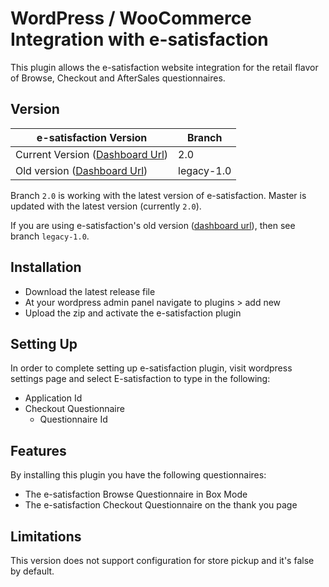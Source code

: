 # WordPress / WooCommerce Integration with e-satisfaction

This plugin allows the e-satisfaction website integration for the retail flavor
of Browse, Checkout and AfterSales questionnaires.

## Version


|e-satisfaction Version                                                   |Branch               |
|-------------------------------------------------------------------------|---------------------|
|Current Version ([Dashboard Url](https://app.e-satisfaction.com))        |2.0                  |
|Old version ([Dashboard Url](https://dashboard.e-satisfaction.com))      |legacy-1.0           |

Branch `2.0` is working with the latest version of e-satisfaction.
Master is updated with the latest version (currently `2.0`).

If you are using e-satisfaction's old version ([dashboard url](https://dashboard.e-satisfaction.com)), then see branch `legacy-1.0`.

## Installation

* Download the latest release file
* At your wordpress admin panel navigate to plugins > add new
* Upload the zip and activate the e-satisfaction plugin

## Setting Up

In order to complete setting up e-satisfaction plugin, visit wordpress settings page and select E-satisfaction to 
type in the following:

* Application Id
* Checkout Questionnaire
  * Questionnaire Id

## Features

By installing this plugin you have the following questionnaires:

* The e-satisfaction Browse Questionnaire in Box Mode
* The e-satisfaction Checkout Questionnaire on the thank you page

## Limitations

This version does not support configuration for store pickup and it's false by default.
